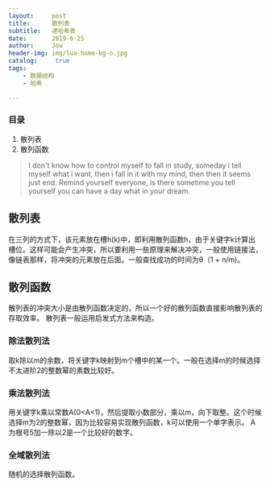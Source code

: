 ```yaml
---
layout:     post
title:      散列表
subtitle:   递哈希表
date:       2019-6-25
author:     Jow
header-img: img/lua-home-bg-o.jpg
catalog: 	 true 
tags:
    - 数据结构
    - 哈希

---
```


### 目录
1. 散列表
2. 散列函数



> I don't know how to control myself to fall in study, someday i tell myself what i want, then i fall in it with my mind, then then it seems just end. Remind yourself everyone, is there sometime you tell yourself you can have a day what in your dream.

## 散列表
在三列的方式下，该元素放在槽h(k)中，即利用散列函数h，由于关键字k计算出槽位。这样可能会产生冲突，所以要利用一些原理来解决冲突，一般使用链接法，像链表那样，将冲突的元素放在后面。一般查找成功的时间为θ（1 + n/m)。

## 散列函数
散列表的冲突大小是由散列函数决定的，所以一个好的散列函数直接影响散列表的存取效率。
散列表一般运用启发式方法来构造。

### 除法散列法
取k除以m的余数，将关键字k映射到m个槽中的某一个。一般在选择m的时候选择不太进阶2的整数幂的素数比较好。

### 乘法散列法
用关键字k乘以常数A(0<A<1)，然后提取小数部分，乘以m，向下取整。这个时候选择m为2的整数幂，因为比较容易实现散列函数，k可以使用一个单字表示。
A为根号5加一除以2是一个比较好的数字。

### 全域散列法
随机的选择散列函数。